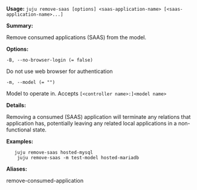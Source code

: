 **Usage:** `juju remove-saas [options] <saas-application-name> [<saas-application-name>...]`

**Summary:**

Remove consumed applications (SAAS) from the model.

**Options:**

`-B, --no-browser-login (= false)`

Do not use web browser for authentication

`-m, --model (= "")`

Model to operate in. Accepts `[<controller name>:]<model name>`

**Details:**

Removing a consumed (SAAS) application will terminate any relations that application has, potentially leaving any related local applications in a non-functional state.

**Examples:**

       juju remove-saas hosted-mysql
        juju remove-saas -m test-model hosted-mariadb
**Aliases:**

remove-consumed-application
